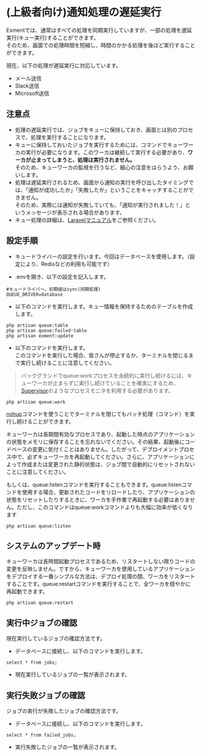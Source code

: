 # (上級者向け)通知処理の遅延実行
Exmentでは、通常はすべての処理を同期実行していますが、一部の処理を遅延実行(キュー実行)することができます。  
そのため、画面での処理時間を短縮し、時間のかかる処理を後ほど実行することができます。  

現在、以下の処理が遅延実行に対応しています。

- メール送信
- Slack送信
- Microsoft送信

## 注意点
- 処理の遅延実行では、ジョブをキューに保持しておき、画面とは別のプロセスで、処理を実行することになります。  
- キューに保持しておいたジョブを実行するためには、コマンドでキューワーカの実行が必要になります。このワーカは継続して実行する必要があり、**ワーカが止まってしまうと、処理は実行されません。**  
そのため、キューワーカの監視を行うなど、細心の注意をはらうよう、お願いします。
- 処理は遅延実行されるため、画面から通知の実行を呼び出したタイミングでは、「通知が成功したか」「失敗したか」ということをキャッチすることができません。  
そのため、実際には通知が失敗していても、「通知が実行されました！」というメッセージが表示される場合があります。
- キュー処理の詳細は、[Laravelマニュアル](https://readouble.com/laravel/10.x/ja/queues.html)をご参照ください。


## 設定手順
- キュードライバーの設定を行います。今回はデータベースを使用します。（設定により、Redisなどの利用も可能です）

- .envを開き、以下の設定を記入します。

```
#キュードライバー。初期値はsync(同期処理)
QUEUE_DRIVER=database
```

- 以下のコマンドを実行します。キュー情報を保持するためのテーブルを作成します。

```
php artisan queue:table
php artisan queue:failed-table
php artisan exment:update
```

- 以下のコマンドを実行します。  
このコマンドを実行した場合、皆さんが停止するか、ターミナルを閉じるまで実行し続けることに注意してください。

> バックグランドでqueue:workプロセスを永続的に実行し続けるには、キューワーカが止まらずに実行し続けていることを確実にするため、[Supervisor](https://readouble.com/laravel/6.x/ja/queues.html#supervisor-configuration)のようなプロセスモニタを利用する必要があります。

```
php artisan queue:work
```

[nohup](https://xtech.nikkei.com/it/article/COLUMN/20060227/230850/)コマンドを使うことでターミナルを閉じてもバッチ処理（コマンド）を実行し続けることができます。


キューワーカは長期間有効なプロセスであり、起動した時点のアプリケーションの状態をメモリに保存することを忘れないでください。その結果、起動後にコードベースの変更に気付くことはありません。したがって、デプロイメントプロセス中で、必ずキューワーカを再起動してください。さらに、アプリケーションによって作成または変更された静的状態は、ジョブ間で自動的にリセットされないことに注意してください。  

もしくは、queue:listenコマンドを実行することもできます。queue:listenコマンドを使用する場合、更新されたコードをリロードしたり、アプリケーションの状態をリセットしたりするときに、ワーカを手作業で再起動する必要はありません。ただし、このコマンドはqueue:workコマンドよりも大幅に効率が低くなります

```
php artisan queue:listen
```

## システムのアップデート時
キューワーカは長時間起動プロセスであるため、リスタートしない限りコードの変更を反映しません。ですから、キューワーカを使用しているアプリケーションをデプロイする一番シンプルな方法は、デプロイ処理の間、ワーカをリスタートすることです。queue:restartコマンドを実行することで、全ワーカを穏やかに再起動できます。

```
php artisan queue:restart
```


## 実行中ジョブの確認
現在実行しているジョブの確認方法です。

- データベースに接続し、以下のコマンドを実行します。

```
select * from jobs;
```

- 現在実行しているジョブの一覧が表示されます。


## 実行失敗ジョブの確認
ジョブの実行が失敗したジョブの確認方法です。

- データベースに接続し、以下のコマンドを実行します。

```
select * from failed_jobs;
```

- 実行失敗したジョブの一覧が表示されます。
